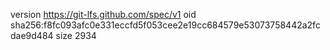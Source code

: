 version https://git-lfs.github.com/spec/v1
oid sha256:f8fc093afc0e331eccfd5f053cee2e19cc684579e53073758442a2fcdae9d484
size 2934
